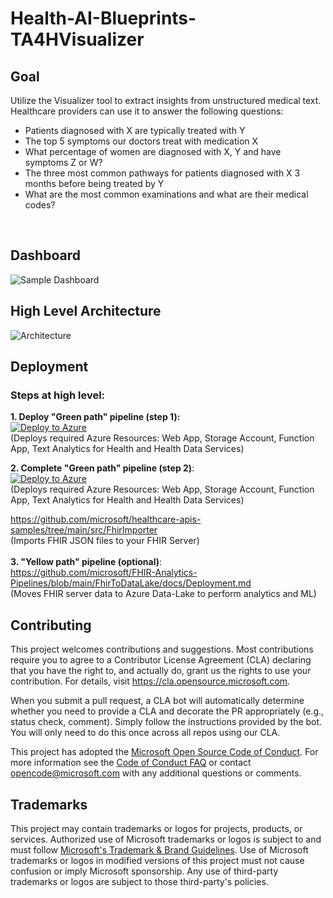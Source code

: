# Health-AI-Blueprints-TA4HVisualizer

## Goal
Utilize the Visualizer tool to extract insights from unstructured medical text. Healthcare providers can use it to answer the following questions:

* Patients diagnosed with X are typically treated with Y
* The top 5 symptoms our doctors treat with medication X
* What percentage of women are diagnosed with X, Y and have symptoms Z or W?
* The three most common pathways for patients diagnosed with X 3 months before being treated by Y
* What are the most common examinations and what are their medical codes?
 <br>


## Dashboard
![Sample Dashboard](https://github.com/microsoft/Health-AI-Blueprints-TA4HVisualizer/blob/main/img11.png)

## High Level Architecture
![Architecture](https://github.com/microsoft/Health-AI-Blueprints-TA4HVisualizer/blob/main/img12.png)

## Deployment

### Steps at high level:
**1. Deploy "Green path" pipeline (step 1):**<br>
[![Deploy to Azure](https://aka.ms/deploytoazurebutton)](https://portal.azure.com/#create/Microsoft.Template/uri/https%3A%2F%2Fraw.githubusercontent.com%2Fmicrosoft%2FHealth-AI-Blueprints-TA4HVisualizer%2Fmain%2Fazuredeploy.json)
<br>(Deploys required Azure Resources: Web App, Storage Account, Function App, Text Analytics for Health and Health Data Services)<br>

**2. Complete "Green path" pipeline (step 2)**:<br>
[![Deploy to Azure](https://aka.ms/deploytoazurebutton)](https://portal.azure.com/#create/Microsoft.Template/uri/https%3A%2F%2Fraw.githubusercontent.com%2Fmicrosoft%2Fhealthcare-apis-samples%2Fblob%2Fmain%2Fsrc%2Ftemplates%2Fimporter.json)
<br>(Deploys required Azure Resources: Web App, Storage Account, Function App, Text Analytics for Health and Health Data Services)<br>

https://github.com/microsoft/healthcare-apis-samples/tree/main/src/FhirImporter
<br>
(Imports FHIR JSON files to your FHIR Server)
<br>
<br>
**3. "Yellow path" pipeline (optional)**:<br>
https://github.com/microsoft/FHIR-Analytics-Pipelines/blob/main/FhirToDataLake/docs/Deployment.md
<br>
(Moves FHIR server data to Azure Data-Lake to perform analytics and ML)
## Contributing
This project welcomes contributions and suggestions.  Most contributions require you to agree to a
Contributor License Agreement (CLA) declaring that you have the right to, and actually do, grant us
the rights to use your contribution. For details, visit https://cla.opensource.microsoft.com.

When you submit a pull request, a CLA bot will automatically determine whether you need to provide
a CLA and decorate the PR appropriately (e.g., status check, comment). Simply follow the instructions
provided by the bot. You will only need to do this once across all repos using our CLA.

This project has adopted the [Microsoft Open Source Code of Conduct](https://opensource.microsoft.com/codeofconduct/).
For more information see the [Code of Conduct FAQ](https://opensource.microsoft.com/codeofconduct/faq/) or
contact [opencode@microsoft.com](mailto:opencode@microsoft.com) with any additional questions or comments.

## Trademarks

This project may contain trademarks or logos for projects, products, or services. Authorized use of Microsoft 
trademarks or logos is subject to and must follow 
[Microsoft's Trademark & Brand Guidelines](https://www.microsoft.com/en-us/legal/intellectualproperty/trademarks/usage/general).
Use of Microsoft trademarks or logos in modified versions of this project must not cause confusion or imply Microsoft sponsorship.
Any use of third-party trademarks or logos are subject to those third-party's policies.
